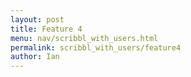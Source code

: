 ```yaml
---
layout: post
title: Feature 4
menu: nav/scribbl_with_users.html
permalink: scribbl_with_users/feature4
author: Ian
---
```

